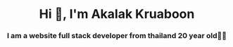 <h1 align="center">Hi 👋, I'm Akalak Kruaboon</h1>
<h3 align="center">I am a website full stack developer from thailand 20 year old🧑‍💻</h3>
